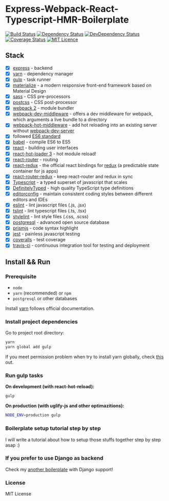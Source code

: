 # Express-Webpack-React-Typescript-HMR-Boilerplate

[![Build Status](https://travis-ci.com/Armour/Express-Webpack-React-Typescript-HMR-Boilerplate.svg?token=xzmwu2pcJ1tBo5AwTZV3&branch=master)](https://travis-ci.com/Armour/Express-Webpack-React-Typescript-HMR-Boilerplate)
[![Dependency Status](https://david-dm.org/Armour/Express-Webpack-React-Typescript-HMR-Boilerplate/status.svg)](https://david-dm.org/Armour/Express-Webpack-React-Typescript-HMR-Boilerplate)
[![DevDependency Status](https://david-dm.org/Armour/Express-Webpack-React-Typescript-HMR-Boilerplate/dev-status.svg)](https://david-dm.org/Armour/Express-Webpack-React-Typescript-HMR-Boilerplate?type=dev)
[![Coverage Status](https://coveralls.io/repos/github/Armour/Express-Webpack-React-Typescript-HMR-Boilerplate/badge.svg?branch=master&t=H7lCqC)](https://coveralls.io/github/Armour/Express-Webpack-React-Typescript-HMR-Boilerplate?branch=master)
[![MIT Licence](https://badges.frapsoft.com/os/mit/mit.svg?v=103)](https://opensource.org/licenses/mit-license.php)


## Stack

- [x] [express](http://expressjs.com/) - backend
- [x] [yarn](https://github.com/yarnpkg/yarn) - dependency manager
- [x] [gulp](https://github.com/gulpjs/gulp) - task runner
- [x] [materialize](http://materializecss.com/) - a modern responsive front-end framework based on Material Design
- [x] [sass](https://github.com/sass/sass) - CSS pre-processors
- [x] [postcss](https://github.com/postcss/postcss) - CSS post-processor
- [x] [webpack 2](https://github.com/webpack/webpack) - module bundler
- [x] [webpack-dev-middleware](https://github.com/webpack/webpack-dev-middleware) - offers a dev middleware for webpack, which arguments a live bundle to a directory
- [x] [webpack-hot-middleware](https://github.com/glenjamin/webpack-hot-middleware) - add hot reloading into an existing server without [webpack-dev-server](https://github.com/webpack/webpack-dev-server)
- [x] followed [ES6 standard](https://github.com/lukehoban/es6features)
- [x] [babel](https://babeljs.io/) - compile ES6 to ES5
- [x] [react](https://facebook.github.io/react/) - building user interfaces
- [x] [react-hot-loader 3](https://github.com/gaearon/react-hot-loader) - hot module reload!
- [x] [react-router](https://github.com/ReactTraining/react-router) - routing
- [x] [react-redux](https://github.com/reactjs/react-redux) - the official react bindings for [redux](https://github.com/reactjs/redux) (a predictable state container for js apps)
- [x] [react-router-redux](https://github.com/reactjs/react-router-redux) - keep react-router and redux in sync
- [x] [Typescript](https://github.com/Microsoft/TypeScript) - a typed superset of javascript that scales
- [x] [DefinitelyTyped](https://github.com/DefinitelyTyped/DefinitelyTyped) - high quality TypeScript type definitions
- [x] [editorconfig](http://editorconfig.org/) - maintain consistent coding styles between different editors and IDEs
- [x] [eslint](http://eslint.org/) - lint javascript files (.js, .jsx)
- [x] [tslint](https://palantir.github.io/tslint/) - lint typescript files (.ts, .tsx)
- [x] [stylelint](https://stylelint.io/) - lint style files (.css, .scss)
- [x] [postgresql](https://www.postgresql.org/) - advanced open source database
- [x] [prismjs](https://github.com/PrismJS/prism) - code syntax highlight
- [x] [jest](https://facebook.github.io/jest/) - painless javascript testing
- [x] [coveralls](https://coveralls.io/) - test coverage
- [x] [travis-ci](https://travis-ci.org/) - continuous integration tool for testing and deployment

## Install && Run

### Prerequisite

* `node`
* `yarn` (recommended) or `npm`
* `postgresql` or other databases

Install [yarn](https://yarnpkg.com/en/docs/install#linux-tab) follows official documentation.


### Install project dependencies

Go to project root directory:

```bash
yarn
yarn global add gulp
```

If you meet permission problem when try to install yarn globally, check [this](https://github.com/yarnpkg/yarn/issues/1060#issuecomment-268160528) out.


### Run gulp tasks

**On development (with react-hot-reload):**

```bash
gulp
```

**On production (with uglify-js and other optimazitions):**

```bash
NODE_ENV=production gulp
```


### Boilerplate setup tutorial step by step

I will write a tutorial about how to setup those stuffs together step by step asap :)


### If you prefer to use Django as backend

Check my [another boilerplate](https://github.com/Armour/Django-Webpack-React-Typescript-HMR-Boilerplate) with Django support!


### License

MIT License
